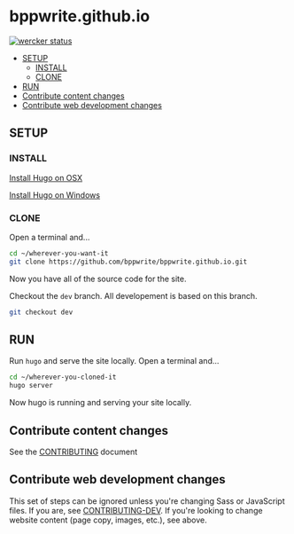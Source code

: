 # bppwrite.github.io

[![wercker status](https://app.wercker.com/status/7bb2f92e2850c8a12642df5fe5daef52/m "wercker status")](https://app.wercker.com/project/bykey/7bb2f92e2850c8a12642df5fe5daef52)

<!-- MDTOC maxdepth:6 firsth1:2 numbering:0 flatten:0 bullets:1 updateOnSave:1 -->

- [SETUP](#setup)   
   - [INSTALL](#install)   
   - [CLONE](#clone)   
- [RUN](#run)   
- [Contribute content changes](#contribute-content-changes)   
- [Contribute web development changes](#contribute-web-development-changes)   

<!-- /MDTOC -->

## SETUP

### INSTALL

[Install Hugo on OSX](https://gohugo.io/tutorials/installing-on-mac/)

[Install Hugo on Windows](https://gohugo.io/tutorials/installing-on-windows/)

### CLONE

Open a terminal and...

```sh
cd ~/wherever-you-want-it
git clone https://github.com/bppwrite/bppwrite.github.io.git
```

Now you have all of the source code for the site.

Checkout the `dev` branch. All developement is based on this branch.

```sh
git checkout dev
```

## RUN

Run `hugo` and serve the site locally. Open a terminal and...

```sh
cd ~/wherever-you-cloned-it
hugo server
```

Now hugo is running and serving your site locally.

## Contribute content changes

See the [CONTRIBUTING](CONTRIBUTING.md) document

## Contribute web development changes

This set of steps can be ignored unless you're changing Sass or JavaScript
files.
If you are, see [CONTRIBUTING-DEV](CONTRIBUTING-DEV.md). If you're looking to
change website content (page copy, images, etc.), see above.
